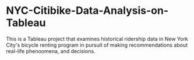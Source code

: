 # NYC-Citibike-Data-Analysis-on-Tableau
This is a Tableau project that examines historical ridership data in New York City's bicycle renting program in pursuit of making recommendations about real-life phenoomena, and decisions. 
